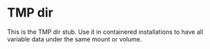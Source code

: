 # TMP dir

This is the TMP dir stub. Use it in containered installations to have all variable data under the same mount or volume.